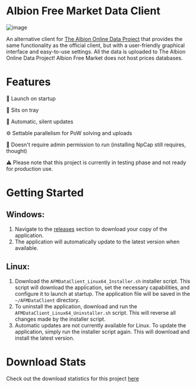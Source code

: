 # Albion Free Market Data Client

![image](https://github.com/JPCodeCraft/AlbionDataAvalonia/assets/11092613/6ab7caab-8dc4-4dfc-95a9-95b17b8841ca)

An alternative client for [The Albion Online Data Project](https://www.albion-online-data.com/) that provides the same functionality as the official client, but with a user-friendly graphical interface and easy-to-use settings.
All the data is uploaded to The Albion Online Data Project! Albion Free Market does not host prices databases.

# Features

🚀 Launch on startup

📌 Sits on tray

🔄 Automatic, silent updates

⚙️ Settable parallelism for PoW solving and uploads

🤌 Doesn't require admin permission to run (installing NpCap still requires, thought)

⚠️ Please note that this project is currently in testing phase and not ready for production use.

# Getting Started

## Windows:

1. Navigate to the [releases](https://github.com/JPCodeCraft/AlbionDataAvalonia/releases) section to download your copy of the application.
2. The application will automatically update to the latest version when available.

## Linux:

1. Download the `AFMDataClient_Linux64_Installer.sh` installer script. This script will download the application, set the necessary capabilities, and configure it to launch at startup. The application file will be saved in the `~/AFMDataClient` directory.
2. To uninstall the application, download and run the `AFMDataClient_Linux64_Uninstaller.sh` script. This will reverse all changes made by the installer script.
3. Automatic updates are not currently available for Linux. To update the application, simply run the installer script again. This will download and install the latest version.

# Download Stats
Check out the download statistics for this project [here](https://tooomm.github.io/github-release-stats/?username=jpcodecraft&repository=AlbionDataAvalonia)
